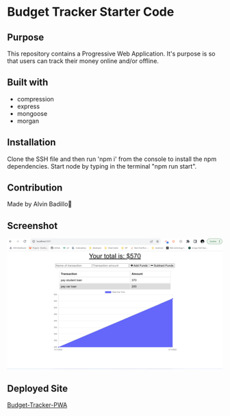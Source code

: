 # Budget Tracker Starter Code

## Purpose
This repository contains a Progressive Web Application. It's purpose is so that users can track their money online and/or offline.

## Built with
* compression
* express
* mongoose
* morgan


## Installation
Clone the SSH file and then run 'npm i' from the console to install the npm dependencies. Start node by typing in the terminal "npm run start".

## Contribution 
Made by Alvin Badillo🙉

## Screenshot
![Budget-Tracker-PWA](/public/assets/images/budget.png)

## Deployed Site
[Budget-Tracker-PWA]()